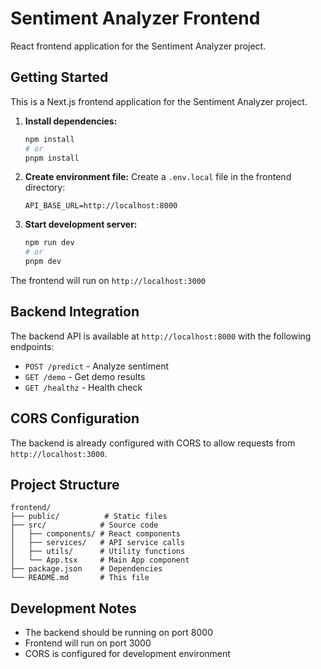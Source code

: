 # Sentiment Analyzer Frontend

React frontend application for the Sentiment Analyzer project.

## Getting Started

This is a Next.js frontend application for the Sentiment Analyzer project.

1. **Install dependencies:**
   ```bash
   npm install
   # or
   pnpm install
   ```

2. **Create environment file:**
   Create a `.env.local` file in the frontend directory:
   ```
   API_BASE_URL=http://localhost:8000
   ```

3. **Start development server:**
   ```bash
   npm run dev
   # or
   pnpm dev
   ```

The frontend will run on `http://localhost:3000`

## Backend Integration

The backend API is available at `http://localhost:8000` with the following endpoints:

- `POST /predict` - Analyze sentiment
- `GET /demo` - Get demo results
- `GET /healthz` - Health check

## CORS Configuration

The backend is already configured with CORS to allow requests from `http://localhost:3000`.

## Project Structure

```
frontend/
├── public/          # Static files
├── src/            # Source code
│   ├── components/ # React components
│   ├── services/   # API service calls
│   ├── utils/      # Utility functions
│   └── App.tsx     # Main App component
├── package.json    # Dependencies
└── README.md       # This file
```

## Development Notes

- The backend should be running on port 8000
- Frontend will run on port 3000
- CORS is configured for development environment

